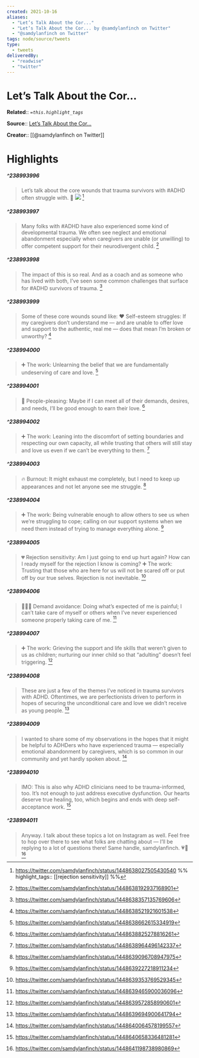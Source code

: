 ```yaml
---
created: 2021-10-16
aliases:
  - "Let’s Talk About the Cor..."
  - "Let’s Talk About the Cor... by @samdylanfinch on Twitter"
  - "@samdylanfinch on Twitter"
tags: node/source/tweets
type: 
  - tweets
deliveredBy: 
  - "readwise"
  - "twitter"
---
```

# Let’s Talk About the Cor...

**Related**:: 
*`=this.highlight_tags`*

**Source**:: [Let’s Talk About the Cor...](https://twitter.com/samdylanfinch/status/1448638027505430540)

**Creator**:: [[@samdylanfinch on Twitter]]

# Highlights
##### ^238993996
  
> Let’s talk about the core wounds that trauma survivors with \#ADHD often struggle with. 💬 
> ![](https://pbs.twimg.com/media/FBqYm73UcAo0NlN.jpg) 
  [^238993996]

[^238993996]: https://twitter.com/samdylanfinch/status/1448638027505430540
%%
highlight_tags:: [[rejection sensitivity]]
%%
##### ^238993997
  
> Many folks with \#ADHD have also experienced some kind of developmental trauma. We often see neglect and emotional abandonment especially when caregivers are unable (or unwilling) to offer competent support for their neurodivergent child. 
  [^238993997]

[^238993997]: https://twitter.com/samdylanfinch/status/1448638192937168901

##### ^238993998
  
> The impact of this is so real. And as a coach and as someone who has lived with both, I’ve seen some common challenges that surface for \#ADHD survivors of trauma. 
  [^238993998]

[^238993998]: https://twitter.com/samdylanfinch/status/1448638357135769606

##### ^238993999
  
> Some of these core wounds sound like:
> ♥️ Self-esteem struggles: If my caregivers don’t understand me — and are unable to offer love and support to the authentic, real me — does that mean I’m broken or unworthy? 
  [^238993999]

[^238993999]: https://twitter.com/samdylanfinch/status/1448638521921601538

##### ^238994000
  
> ➕ The work: Unlearning the belief that we are fundamentally undeserving of care and love. 
  [^238994000]

[^238994000]: https://twitter.com/samdylanfinch/status/1448638662615334919

##### ^238994001
  
> 👥 People-pleasing: Maybe if I can meet all of their demands, desires, and needs, I’ll be good enough to earn their love. 
  [^238994001]

[^238994001]: https://twitter.com/samdylanfinch/status/1448638825278816261

##### ^238994002
  
> ➕ The work: Leaning into the discomfort of setting boundaries and respecting our own capacity, all while trusting that others will still stay and love us even if we can’t be everything to them. 
  [^238994002]

[^238994002]: https://twitter.com/samdylanfinch/status/1448638964496142337

##### ^238994003
  
> 🔥 Burnout: It might exhaust me completely, but I need to keep up appearances and not let anyone see me struggle. 
  [^238994003]

[^238994003]: https://twitter.com/samdylanfinch/status/1448639096708947975

##### ^238994004
  
> ➕ The work: Being vulnerable enough to allow others to see us when we’re struggling to cope; calling on our support systems when we need them instead of trying to manage everything alone. 
  [^238994004]

[^238994004]: https://twitter.com/samdylanfinch/status/1448639227218911234

##### ^238994005
  
> 💔 Rejection sensitivity: Am I just going to end up hurt again? How can I ready myself for the rejection I know is coming?
> ➕ The work: Trusting that those who are here for us will not be scared off or put off by our true selves. Rejection is not inevitable. 
  [^238994005]

[^238994005]: https://twitter.com/samdylanfinch/status/1448639353769529345

##### ^238994006
  
> 🏃🏻‍♂️ Demand avoidance: Doing what’s expected of me is painful; I can’t take care of myself or others when I’ve never experienced someone properly taking care of me. 
  [^238994006]

[^238994006]: https://twitter.com/samdylanfinch/status/1448639465900036096

##### ^238994007
  
> ➕ The work: Grieving the support and life skills that weren’t given to us as children; nurturing our inner child so that “adulting” doesn’t feel triggering. 
  [^238994007]

[^238994007]: https://twitter.com/samdylanfinch/status/1448639572858990601

##### ^238994008
  
> These are just a few of the themes I’ve noticed in trauma survivors with ADHD. 
> Oftentimes, we are perfectionists driven to perform in hopes of securing the unconditional care and love we didn’t receive as young people. 
  [^238994008]

[^238994008]: https://twitter.com/samdylanfinch/status/1448639694900641794

##### ^238994009
  
> I wanted to share some of my observations in the hopes that it might be helpful to ADHDers who have experienced trauma — especially emotional abandonment by caregivers, which is so common in our community and yet hardly spoken about. 
  [^238994009]

[^238994009]: https://twitter.com/samdylanfinch/status/1448640064578199557

##### ^238994010
  
> IMO: This is also why ADHD clinicians need to be trauma-informed, too.
> It’s not enough to just address executive dysfunction. Our hearts deserve true healing, too, which begins and ends with deep self-acceptance work. 
  [^238994010]

[^238994010]: https://twitter.com/samdylanfinch/status/1448640658336481281

##### ^238994011
  
> Anyway. I talk about these topics a lot on Instagram as well. Feel free to hop over there to see what folks are chatting about — I’ll be replying to a lot of questions there!
> Same handle, samdylanfinch. 💗🧠 
  [^238994011]

[^238994011]: https://twitter.com/samdylanfinch/status/1448641198738980869


